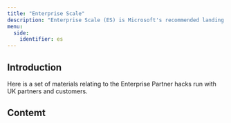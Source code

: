 ```yaml
---
title: "Enterprise Scale"
description: "Enterprise Scale (ES) is Microsoft's recommended landing zone architecture for the largest organisations. Landing zones sit within the Ready section of the Cloud Adoption Framework (CAF)."
menu:
  side:
    identifier: es
---
```


## Introduction

Here is a set of materials relating to the Enterprise Partner hacks run with UK partners and customers.

## Contemt

